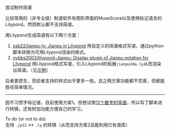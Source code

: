 尝试制作简谱

比较常用的（非专业级）制谱软件有图形界面的MuseScore以及使用标记语言的Lilypond。然而默认都不支持简谱。

用Lilypond生成简谱有以下两个方案：
1. [ssb22/jianpu-ly: Jianpu in Lilypond](https://github.com/ssb22/jianpu-ly)
   用自定义的简谱格式写谱，通过python脚本转换为可用Lilypond渲染的格式。
2. [nybbs2003/lilypond-Jianpu: Display plugin of Jianpu notation for Lilypond](https://github.com/nybbs2003/lilypond-Jianpu)
    用Lilypond格式写谱，引入Lilypond的拓展`jianpu10a.ly`从而渲染出简谱。（见[示例](https://github.com/nybbs2003/lilypond-Jianpu/blob/master/7-speech%2Bjianpu_10a.ly)）

后者更原生，而前者支持的样式似乎更多一些。总之两方案功能都不完善，但都能胜任简单情况。

---

因不习惯字母记谱，目前使用方案1。但想试用[12个数字的简谱](https://king-of-infinite-space.github.io/posts/202110-%E5%A5%BD%E8%84%BE%E6%B0%94%E7%9A%84%E7%90%B4%E9%94%AE.html)，所以写了脚本进行转换。还有附加功能方便自己的学习。

To do (or not to do) \
支持 `.jp12` ↔ `.ly` 的转换（从而支持方案2且能利用已有谱库）